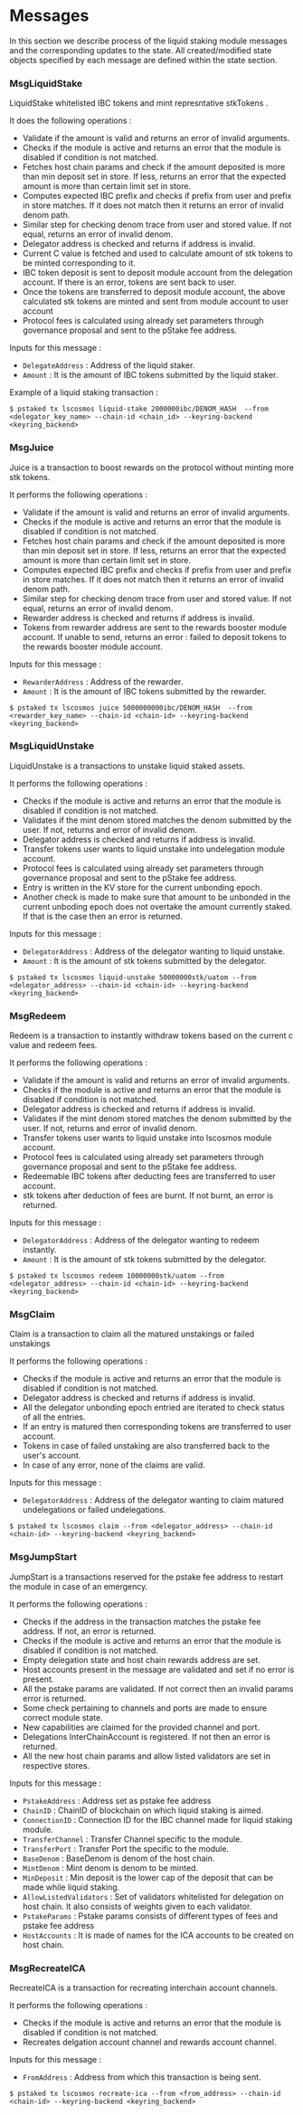 <!--
order: 6
-->

# Messages

In this section we describe process of the liquid staking module messages and the corresponding updates to the state. All created/modified state objects specified by each message are defined within the state section. 

### MsgLiquidStake

LiquidStake whitelisted IBC tokens and mint represntative stkTokens .

It does the following operations : 

- Validate if the amount is valid and returns an error of invalid arguments.
- Checks if the module is active and returns an error that the module is disabled if condition is not matched.
- Fetches host chain params and check if the amount deposited is more than min deposit set in store. If less, returns an error that the expected amount is more than certain limit set in store.
- Computes expected IBC prefix and checks if prefix from user and prefix in store matches. If it does not match then it returns an error of invalid denom path.
- Similar step for checking denom trace from user and stored value. If not equal, returns an error of invalid denom.
- Delegator address is checked and returns if address is invalid.
- Current C value is fetched and used to calculate amount of stk tokens to be minted corresponding to it.
- IBC token deposit is sent to deposit module account from the delegation account. If there is an error, tokens are sent back to user.
- Once the tokens are transferred to deposit module account, the above calculated stk tokens are minted and sent from module account to user account
- Protocol fees is calculated using already set parameters through governance proposal and sent to the pStake fee address.

Inputs for this message : 

- `DelegateAddress` : Address of the liquid staker.
- `Amount` : It is the amount of IBC tokens submitted by the liquid staker.

Example of a liquid staking transaction :

```
$ pstaked tx lscosmos liquid-stake 2000000ibc/DENOM_HASH  --from <delegator_key_name> --chain-id <chain_id> --keyring-backend <keyring_backend>
```

### MsgJuice

Juice is a transaction to boost rewards on the protocol without minting more stk tokens.

It performs the following operations :

- Validate if the amount is valid and returns an error of invalid arguments.
- Checks if the module is active and returns an error that the module is disabled if condition is not matched.
- Fetches host chain params and check if the amount deposited is more than min deposit set in store. If less, returns an error that the expected amount is more than certain limit set in store.
- Computes expected IBC prefix and checks if prefix from user and prefix in store matches. If it does not match then it returns an error of invalid denom path.
- Similar step for checking denom trace from user and stored value. If not equal, returns an error of invalid denom.
- Rewarder address is checked and returns if address is invalid.
- Tokens from rewarder address are sent to the rewards booster module account. If unable to send, returns an error : failed to deposit tokens to the rewards booster module account.

Inputs for this message :

- `RewarderAddress` : Address of the rewarder.
- `Amount` : It is the amount of IBC tokens submitted by the rewarder.

```
$ pstaked tx lscosmos juice 5000000000ibc/DENOM_HASH  --from <rewarder_key_name> --chain-id <chain-id> --keyring-backend <keyring_backend>
```

### MsgLiquidUnstake

LiquidUnstake is a transactions to unstake liquid staked assets.

It performs the following operations : 

- Checks if the module is active and returns an error that the module is disabled if condition is not matched.
- Validates if the mint denom stored matches the denom submitted by the user. If not, returns and error of invalid denom.
- Delegator address is checked and returns if address is invalid.
- Transfer tokens user wants to liquid unstake into undelegation module account.
- Protocol fees is calculated using already set parameters through governance proposal and sent to the pStake fee address.
- Entry is written in the KV store for the current unbonding epoch. 
- Another check is made to make sure that amount to be unbonded in the current unboding epoch does not overtake the amount currently staked. If that is the case then an error is returned.

Inputs for this message :

- `DelegatorAddress` : Address of the delegator wanting to liquid unstake.
- `Amount` : It is the amount of stk tokens submitted by the delegator.

```
$ pstaked tx lscosmos liquid-unstake 50000000stk/uatom --from <delegator_address> --chain-id <chain-id> --keyring-backend <keyring_backend>
```

### MsgRedeem

Redeem is a transaction to instantly withdraw tokens based on the current c value and redeem fees.

It performs the following operations : 

- Validate if the amount is valid and returns an error of invalid arguments.
- Checks if the module is active and returns an error that the module is disabled if condition is not matched.
- Delegator address is checked and returns if address is invalid.
- Validates if the mint denom stored matches the denom submitted by the user. If not, returns and error of invalid denom.
- Transfer tokens user wants to liquid unstake into lscosmos module account.
- Protocol fees is calculated using already set parameters through governance proposal and sent to the pStake fee address.
- Redeemable IBC tokens after deducting fees are transferred to user account.
- stk tokens after deduction of fees are burnt. If not burnt, an error is returned.

Inputs for this message :

- `DelegatorAddress` : Address of the delegator wanting to redeem instantly.
- `Amount` : It is the amount of stk tokens submitted by the delegator.

```
$ pstaked tx lscosmos redeem 10000000stk/uatom --from <delegator_address> --chain-id <chain-id> --keyring-backend <keyring_backend>
```

### MsgClaim

Claim is a transaction to claim all the matured unstakings or failed unstakings

It performs the following operations :

- Checks if the module is active and returns an error that the module is disabled if condition is not matched.
- Delegator address is checked and returns if address is invalid.
- All the delegator unbonding epoch entried are iterated to check status of all the entries.
- If an entry is matured then corresponding tokens are transferred to user account.
- Tokens in case of failed unstaking are also transferred back to the user's account.
- In case of any error, none of the claims are valid.

Inputs for this message : 

- `DelegatorAddress` : Address of the delegator wanting to claim matured undelegations or failed undelegations.

```
$ pstaked tx lscosmos claim --from <delegator_address> --chain-id <chain-id> --keyring-backend <keyring_backend>
```

### MsgJumpStart

JumpStart is a transactions reserved for the pstake fee address to restart the module in case of an emergency.

It performs the following operations : 

- Checks if the address in the transaction matches the pstake fee address. If not, an error is returned.
- Checks if the module is active and returns an error that the module is disabled if condition is not matched.
- Empty delegation state and host chain rewards address are set.
- Host accounts present in the message are validated and set if no error is present.
- All the pstake params are validated. If not correct then an invalid params error is returned.
- Some check pertaining to channels and ports are made to ensure correct module state.
- New capabilities are claimed for the provided channel and port.
- Delegations InterChainAccount is registered. If not then an error is returned.
- All the new host chain params and allow listed validators are set in respective stores.

Inputs for this message :

- `PstakeAddress` : Address set as pstake fee address
- `ChainID` : ChainID of blockchain on which liquid staking is aimed.
- `ConnectionID` : Connection ID for the IBC channel made for liquid staking module.
- `TransferChannel` : Transfer Channel specific to the module.
- `TransferPort` : Transfer Port the specific to the module. 
- `BaseDenom` : BaseDenom is denom of the host chain.
- `MintDenom` : Mint denom is denom to be minted.
- `MinDeposit` : Min deposit is the lower cap of the deposit that can be made while liquid staking.
- `AllowListedValidators` : Set of validators whitelisted for delegation on host chain. It also consists of weights given to each validator. 
- `PstakeParams` : Pstake params consists of different types of fees and pstake fee address
- `HostAccounts` : It is made of names for the ICA accounts to be created on host chain.

### MsgRecreateICA

RecreateICA is a transaction for recreating interchain account channels.

It performs  the following operations : 

- Checks if the module is active and returns an error that the module is disabled if condition is not matched.
- Recreates delgation account channel and rewards account channel.

Inputs for this message :

- `FromAddress` : Address from which this transaction is being sent.

```
$ pstaked tx lscosmos recreate-ica --from <from_address> --chain-id <chain-id> --keyring-backend <keyring_backend>
```

